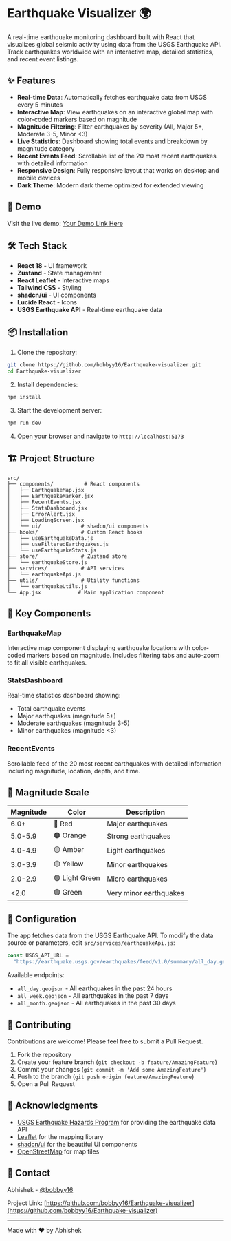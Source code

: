 # Earthquake Visualizer 🌍

A real-time earthquake monitoring dashboard built with React that visualizes global seismic activity using data from the USGS Earthquake API. Track earthquakes worldwide with an interactive map, detailed statistics, and recent event listings.

## ✨ Features

- **Real-time Data**: Automatically fetches earthquake data from USGS every 5 minutes
- **Interactive Map**: View earthquakes on an interactive global map with color-coded markers based on magnitude
- **Magnitude Filtering**: Filter earthquakes by severity (All, Major 5+, Moderate 3-5, Minor <3)
- **Live Statistics**: Dashboard showing total events and breakdown by magnitude category
- **Recent Events Feed**: Scrollable list of the 20 most recent earthquakes with detailed information
- **Responsive Design**: Fully responsive layout that works on desktop and mobile devices
- **Dark Theme**: Modern dark theme optimized for extended viewing

## 🚀 Demo

Visit the live demo: [Your Demo Link Here](https://www.loom.com/share/9d721392cce24bf8a65a7c693b4feb07)

## 🛠️ Tech Stack

- **React 18** - UI framework
- **Zustand** - State management
- **React Leaflet** - Interactive maps
- **Tailwind CSS** - Styling
- **shadcn/ui** - UI components
- **Lucide React** - Icons
- **USGS Earthquake API** - Real-time earthquake data

## 📦 Installation

1. Clone the repository:

```bash
git clone https://github.com/bobbyy16/Earthquake-visualizer.git
cd Earthquake-visualizer
```

2. Install dependencies:

```bash
npm install
```

3. Start the development server:

```bash
npm run dev
```

4. Open your browser and navigate to `http://localhost:5173`

## 🏗️ Project Structure

```
src/
├── components/          # React components
│   ├── EarthquakeMap.jsx
│   ├── EarthquakeMarker.jsx
│   ├── RecentEvents.jsx
│   ├── StatsDashboard.jsx
│   ├── ErrorAlert.jsx
│   ├── LoadingScreen.jsx
│   └── ui/             # shadcn/ui components
├── hooks/              # Custom React hooks
│   ├── useEarthquakeData.js
│   ├── useFilteredEarthquakes.js
│   └── useEarthquakeStats.js
├── store/              # Zustand store
│   └── earthquakeStore.js
├── services/           # API services
│   └── earthquakeApi.js
├── utils/              # Utility functions
│   └── earthquakeUtils.js
└── App.jsx            # Main application component
```

## 🎯 Key Components

### EarthquakeMap

Interactive map component displaying earthquake locations with color-coded markers based on magnitude. Includes filtering tabs and auto-zoom to fit all visible earthquakes.

### StatsDashboard

Real-time statistics dashboard showing:

- Total earthquake events
- Major earthquakes (magnitude 5+)
- Moderate earthquakes (magnitude 3-5)
- Minor earthquakes (magnitude <3)

### RecentEvents

Scrollable feed of the 20 most recent earthquakes with detailed information including magnitude, location, depth, and time.

## 🎨 Magnitude Scale

| Magnitude | Color          | Description            |
| --------- | -------------- | ---------------------- |
| 6.0+      | 🔴 Red         | Major earthquakes      |
| 5.0-5.9   | 🟠 Orange      | Strong earthquakes     |
| 4.0-4.9   | 🟡 Amber       | Light earthquakes      |
| 3.0-3.9   | 🟡 Yellow      | Minor earthquakes      |
| 2.0-2.9   | 🟢 Light Green | Micro earthquakes      |
| <2.0      | 🟢 Green       | Very minor earthquakes |

## 🔧 Configuration

The app fetches data from the USGS Earthquake API. To modify the data source or parameters, edit `src/services/earthquakeApi.js`:

```javascript
const USGS_API_URL =
  "https://earthquake.usgs.gov/earthquakes/feed/v1.0/summary/all_day.geojson";
```

Available endpoints:

- `all_day.geojson` - All earthquakes in the past 24 hours
- `all_week.geojson` - All earthquakes in the past 7 days
- `all_month.geojson` - All earthquakes in the past 30 days

## 🤝 Contributing

Contributions are welcome! Please feel free to submit a Pull Request.

1. Fork the repository
2. Create your feature branch (`git checkout -b feature/AmazingFeature`)
3. Commit your changes (`git commit -m 'Add some AmazingFeature'`)
4. Push to the branch (`git push origin feature/AmazingFeature`)
5. Open a Pull Request

## 🙏 Acknowledgments

- [USGS Earthquake Hazards Program](https://earthquake.usgs.gov/) for providing the earthquake data API
- [Leaflet](https://leafletjs.com/) for the mapping library
- [shadcn/ui](https://ui.shadcn.com/) for the beautiful UI components
- [OpenStreetMap](https://www.openstreetmap.org/) for map tiles

## 📧 Contact

Abhishek - [@bobbyy16](https://github.com/bobbyy16)

Project Link: [https://github.com/bobbyy16/Earthquake-visualizer](https://github.com/bobbyy16/Earthquake-visualizer)

---

Made with ❤️ by Abhishek
